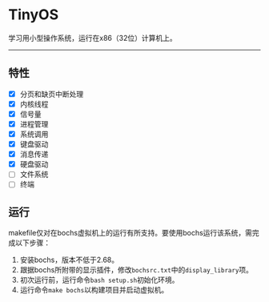 # TinyOS

学习用小型操作系统，运行在x86（32位）计算机上。

---

## 特性

- [x] 分页和缺页中断处理
- [x] 内核线程
- [x] 信号量
- [x] 进程管理
- [x] 系统调用
- [x] 键盘驱动
- [x] 消息传递
- [x] 硬盘驱动
- [ ] 文件系统
- [ ] 终端

## 运行

makefile仅对在bochs虚拟机上的运行有所支持。要使用bochs运行该系统，需完成以下步骤：

1. 安装bochs，版本不低于2.68。
2. 跟据bochs所附带的显示插件，修改`bochsrc.txt`中的`display_library`项。
3. 初次运行前，运行命令`bash setup.sh`初始化环境。
4. 运行命令`make bochs`以构建项目并启动虚拟机。
